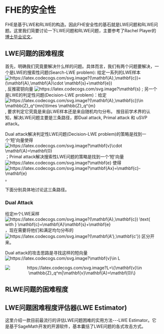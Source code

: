 # FHE的安全性
FHE是基于LWE和RLWE的构造。因此FHE安全性的基石就是LWE问题和RLWE问题。这里我们简要讨论一下LWE问题和RLWE问题，主要参考了Rachel Player的[博士毕业论文](https://pure.royalholloway.ac.uk/portal/files/29983580/2018playerrphd.pdf)。


## LWE问题的困难程度
首先，明确我们究竟要解决什么样的问题。具体而言，我们有两个问题要解决，一个是LWE的搜索性问题(Search-LWE problem): 给定一系列的LWE样本<img src="https://latex.codecogs.com/svg.image?(\mathbf{A},\mathbf{c})=(\mathbf{A},\mathbf{A}\cdot&space;\mathbf{s}&plus;\mathbf{e})" title="https://latex.codecogs.com/svg.image?(\mathbf{A},\mathbf{c})=(\mathbf{A},\mathbf{A}\cdot \mathbf{s}+\mathbf{e})" />, 反推密钥向量 <img src="https://latex.codecogs.com/svg.image?\mathbf{s}" title="https://latex.codecogs.com/svg.image?\mathbf{s}" /> ; 另一个是LWE的判定性问题(Decision-LWE problem)：给定 <img src="https://latex.codecogs.com/svg.image?(\mathbf{A},\mathbf{c})\in&space;\mathbb{Z}_q^{mn}\times&space;\mathbb{Z}_q^{m}" title="https://latex.codecogs.com/svg.image?(\mathbf{A},\mathbf{c})\in \mathbb{Z}_q^{mn}\times \mathbb{Z}_q^{m}" />, 要求判定它究竟是来自LWE样本还是来自随机均匀分布。
按目前学术界的认知，解决LWE问题主要是三条路径，即Dual attack, Primal attack 和 uSVP attack。

Dual attack解决判定性LWE问题(Decision-LWE problem)的策略是找到一个‘短’向量使得 <img src="https://latex.codecogs.com/svg.image?\mathbf{v}\cdot&space;\mathbf{A}=\mathbf{0}" title="https://latex.codecogs.com/svg.image?\mathbf{v}\cdot \mathbf{A}=\mathbf{0}" /> ；Primal attack解决搜索性LWE问题的策略是找到一个‘短’向量 <img src="https://latex.codecogs.com/svg.image?\mathbf{e}" title="https://latex.codecogs.com/svg.image?\mathbf{e}" /> 使得 <img src="https://latex.codecogs.com/svg.image?\mathbf{Ax}=\mathbf{c}-\mathbf{e}" title="https://latex.codecogs.com/svg.image?\mathbf{Ax}=\mathbf{c}-\mathbf{e}" />。

下面分别具体地讨论这三条路径。

### Dual Attack
给定m个LWE采样 <img src="https://latex.codecogs.com/svg.image?(\mathbf{A},\mathbf{c})&space;\text{&space;with&space;}&space;\mathbf{c}=\mathbf{A}\mathbf{s}&plus;\mathbf{e}" title="https://latex.codecogs.com/svg.image?(\mathbf{A},\mathbf{c}) \text{ with } \mathbf{c}=\mathbf{A}\mathbf{s}+\mathbf{e}" /> ，现在需要将他们和满足均匀分布的 <img src="https://latex.codecogs.com/svg.image?(\mathbf{A'},\mathbf{c'})" title="https://latex.codecogs.com/svg.image?(\mathbf{A'},\mathbf{c'})" /> 区分开来。

Dual attack的攻击思路是寻找这样的短向量 <img src="https://latex.codecogs.com/svg.image?\mathbf{v}\in&space;L" title="https://latex.codecogs.com/svg.image?\mathbf{v}\in L" />
<p align="center">
<img src="https://latex.codecogs.com/svg.image?L=\{\mathbf{v}\in&space;\mathbb{Z}_q^m|\mathbf{v}\mathbf{A}=\mathbf{0}\}" title="https://latex.codecogs.com/svg.image?L=\{\mathbf{v}\in \mathbb{Z}_q^m|\mathbf{v}\mathbf{A}=\mathbf{0}\}" />
</p>

## RLWE问题的困难程度


## LWE问题困难程度评估器(LWE Estimator)
这里介绍一款目前最流行的评估LWE问题困难的实用方法---LWE Estimator。它是基于SageMath开发的开源软件，基本囊括了LWE问题的各式攻击方式。
